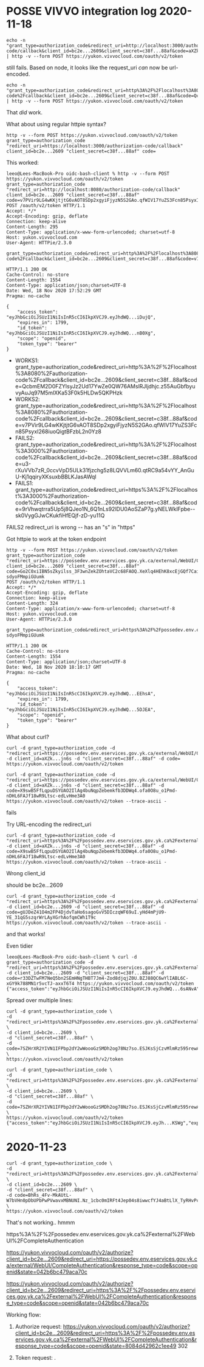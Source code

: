 # POSSE VIVVO integration log 2020-11-18

```
echo -n "grant_type=authorization_code&redirect_uri=http://localhost:3000/authorization-code/callback&client_id=bc2e...2609&client_secret=c38f...88af&code=aXZk...jn6s" | http -v --form POST https://yukon.vivvocloud.com/oauth/v2/token
```

still fails. Based on node, it looks like the request_uri *can* now be url-encoded.

```
echo -n "grant_type=authorization_code&redirect_uri=http%3A%2F%2Flocalhost%3A8080%2Fauthorization-code%2Fcallback&client_id=bc2e...2609&client_secret=c38f...88af&code=QcbmEM2D0FZYlsyJz2Ud17YwZe0QW76AMslRJljdhjc.z55AuGbfbyuvyAuJq97M5mlXKa53F0k5HLDw5QKPHzk" | http -v --form POST https://yukon.vivvocloud.com/oauth/v2/token
```

That *did* work.

What about using regular httpie syntax?

```
http -v --form POST https://yukon.vivvocloud.com/oauth/v2/token grant_type=authorization_code "redirect_uri=https://localhost:3000/authorization-code/callback" client_id=bc2e...2609 "client_secret=c38f...88af" code=
```

This worked:

```
leeo@Lees-MacBook-Pro oidc-bash-client % http -v --form POST https://yukon.vivvocloud.com/oauth/v2/token grant_type=authorization_code "redirect_uri=http://localhost:8080/authorization-code/callback" client_id=bc2e...2609 "client_secret=c38f...88af" code=v7PVir9LG4wKKjtjtG6vAOT8SDp2xgyiFjyzN5S2GAo.qfWIV17YuZS3Fcn85PsyxI268iuoQigtBFzbL2n0Yz8
POST /oauth/v2/token HTTP/1.1
Accept: */*
Accept-Encoding: gzip, deflate
Connection: keep-alive
Content-Length: 295
Content-Type: application/x-www-form-urlencoded; charset=utf-8
Host: yukon.vivvocloud.com
User-Agent: HTTPie/2.3.0

grant_type=authorization_code&redirect_uri=http%3A%2F%2Flocalhost%3A8080%2Fauthorization-code%2Fcallback&client_id=bc2e...2609&client_secret=c38f...88af&code=v7PVir9LG4wKKjtjtG6vAOT8SDp2xgyiFjyzN5S2GAo.qfWIV17YuZS3Fcn85PsyxI268iuoQigtBFzbL2n0Yz8

HTTP/1.1 200 OK
Cache-Control: no-store
Content-Length: 1554
Content-Type: application/json;charset=UTF-8
Date: Wed, 18 Nov 2020 17:52:29 GMT
Pragma: no-cache

{
    "access_token": "eyJhbGciOiJSUzI1NiIsInR5cCI6IkpXVCJ9.eyJhdWQ...iDujQ",
    "expires_in": 1799,
    "id_token": "eyJhbGciOiJSUzI1NiIsInR5cCI6IkpXVCJ9.eyJhdWQ...nB0Xg",
    "scope": "openid",
    "token_type": "bearer"
}
```


- WORKS1: grant_type=authorization_code&redirect_uri=http%3A%2F%2Flocalhost%3A8080%2Fauthorization-code%2Fcallback&client_id=bc2e...2609&client_secret=c38f...88af&code=QcbmEM2D0FZYlsyJz2Ud17YwZe0QW76AMslRJljdhjc.z55AuGbfbyuvyAuJq97M5mlXKa53F0k5HLDw5QKPHzk
- WORKS2: grant_type=authorization_code&redirect_uri=http%3A%2F%2Flocalhost%3A8080%2Fauthorization-code%2Fcallback&client_id=bc2e...2609&client_secret=c38f...88af&code=v7PVir9LG4wKKjtjtG6vAOT8SDp2xgyiFjyzN5S2GAo.qfWIV17YuZS3Fcn85PsyxI268iuoQigtBFzbL2n0Yz8
- FAILS2: grant_type=authorization_code&redirect_uri=http%3A%2F%2Flocalhost%3A3000%2Fauthorization-code%2Fcallback&client_id=bc2e...2609&client_secret=c38f...88af&code=u3-rXuVVb7zR_0ccvVpD5ULk31fjzchg5z8LQVVLm60.qtRC9a54vYY_AnGuU-Kj1qqiryXKsuxbBBLKJasAWqI
- FAILS1: grant_type=authorization_code&redirect_uri=https%3A%2F%2Flocalhost%3A3000%2Fauthorization-code%2Fcallback&client_id=bc2e...2609&client_secret=c38f...88af&code=9rVhwqtrra5Up5j8QJeo1N_6Q1nLs92lDU0AoSZaP7g.yNELWklFpbe--sk0VygGJwCKukfiHfEQjf-zD-yu11Q

FAILS2 redirect_uri is wrong -- has an "s" in "https"


Got httpie to work at the token endpoint

```
http -v --form POST https://yukon.vivvocloud.com/oauth/v2/token grant_type=authorization_code "redirect_uri=https://possedev.env.eservices.gov.yk.ca/external/WebUI/CompleteAuthentication" client_id=bc2e...2609 "client_secret=c38f...88af" code=Go2C0xiIBN5sZkyilss_3F3wnZekZOhtaVC2c68FAOQ.XeXlq4HEhK8xcEjGQf7CaiAiB_jw-sdyoFMmpiGUumk
POST /oauth/v2/token HTTP/1.1
Accept: */*
Accept-Encoding: gzip, deflate
Connection: keep-alive
Content-Length: 324
Content-Type: application/x-www-form-urlencoded; charset=utf-8
Host: yukon.vivvocloud.com
User-Agent: HTTPie/2.3.0

grant_type=authorization_code&redirect_uri=https%3A%2F%2Fpossedev.env.eservices.gov.yk.ca%2Fexternal%2FWebUI%2FCompleteAuthentication&client_id=bc2e...2609&client_secret=c38f...88af&code=Go2C0xiIBN5sZkyilss_3F3wnZekZOhtaVC2c68FAOQ.XeXlq4HEhK8xcEjGQf7CaiAiB_jw-sdyoFMmpiGUumk

HTTP/1.1 200 OK
Cache-Control: no-store
Content-Length: 1554
Content-Type: application/json;charset=UTF-8
Date: Wed, 18 Nov 2020 18:10:17 GMT
Pragma: no-cache

{
    "access_token": "eyJhbGciOiJSUzI1NiIsInR5cCI6IkpXVCJ9.eyJhdWQ...EEhsA",
    "expires_in": 1799,
    "id_token": "eyJhbGciOiJSUzI1NiIsInR5cCI6IkpXVCJ9.eyJhdWQ...5DJEA",
    "scope": "openid",
    "token_type": "bearer"
}
```

What about curl?

```
curl -d grant_type=authorization_code -d "redirect_uri=https://possedev.env.eservices.gov.yk.ca/external/WebUI/CompleteAuthentication" -d client_id=aXZk...jn6s -d "client_secret=c38f...88af" -d code= https://yukon.vivvocloud.com/oauth/v2/token
```

```
curl -d grant_type=authorization_code -d "redirect_uri=https://possedev.env.eservices.gov.yk.ca/external/WebUI/CompleteAuthentication" -d client_id=aXZk...jn6s -d "client_secret=c38f...88af" -d code=X9swB5FfLqpuDSYUAO2IlAg4buNqpZebemkfb3DDWq4.ofa0O8u_o1Pmd-nDHL6FAJf18wR9Ltsc-edLvHme3A0 https://yukon.vivvocloud.com/oauth/v2/token --trace-ascii -
```
fails

Try URL-encoding the redirect_uri

```
curl -d grant_type=authorization_code -d "redirect_uri=https%3A%2F%2Fpossedev.env.eservices.gov.yk.ca%2Fexternal%2FWebUI%2FCompleteAuthentication" -d client_id=aXZk...jn6s -d "client_secret=c38f...88af" -d code=X9swB5FfLqpuDSYUAO2IlAg4buNqpZebemkfb3DDWq4.ofa0O8u_o1Pmd-nDHL6FAJf18wR9Ltsc-edLvHme3A0 https://yukon.vivvocloud.com/oauth/v2/token --trace-ascii -
```

Wrong client_id

should be bc2e...2609

```
curl -d grant_type=authorization_code -d "redirect_uri=https%3A%2F%2Fpossedev.env.eservices.gov.yk.ca%2Fexternal%2FWebUI%2FCompleteAuthentication" -d client_id=bc2e...2609 -d "client_secret=c38f...88af" -d code=gUJDeZ41O4m2FP4DjdvTaHo6sagoGvV5DIczqWF69uI.yHd4mPjU9-YE_31qG5szqrWrLAyXGrhAofqmCWh1T9c https://yukon.vivvocloud.com/oauth/v2/token --trace-ascii -
```

and that works!

Even tidier

```
leeo@Lees-MacBook-Pro oidc-bash-client % curl -d grant_type=authorization_code -d "redirect_uri=https%3A%2F%2Fpossedev.env.eservices.gov.yk.ca%2Fexternal%2FWebUI%2FCompleteAuthentication" -d client_id=bc2e...2609 -d "client_secret=c38f...88af" -d code=r33DZTwFM7NeQ5bn2SEmHNgTHBT7Jm4-Zod8djqjZ0U.BZJ88QC6wYlIABL6C-xGY9k788MN1r5vcTJ-axxT6T4 https://yukon.vivvocloud.com/oauth/v2/token
{"access_token":"eyJhbGciOiJSUzI1NiIsInR5cCI6IkpXVCJ9.eyJhdWQ...6sANvA","scope":"openid","token_type":"bearer"}%
```

Spread over multiple lines:

```
curl -d grant_type=authorization_code \
-d "redirect_uri=https%3A%2F%2Fpossedev.env.eservices.gov.yk.ca%2Fexternal%2FWebUI%2FCompleteAuthentication"  \
-d client_id=bc2e...2609 \
-d "client_secret=c38f...88af" \
-d code=7SZHrXR2YIVN1IFPbp2dY2wWoooGzSMDh2og78Nz7so.ESJKsSjCzvMlmRz595rewA2hQVRpAfRZnG8H8qs4wX4 \
https://yukon.vivvocloud.com/oauth/v2/token
```


```
curl -d grant_type=authorization_code \
-d "redirect_uri=https%3A%2F%2Fpossedev.env.eservices.gov.yk.ca%2Fexternal%2FWebUI%2FCompleteAuthentication"  \
-d client_id=bc2e...2609 \
-d "client_secret=c38f...88af" \
-d code=7SZHrXR2YIVN1IFPbp2dY2wWoooGzSMDh2og78Nz7so.ESJKsSjCzvMlmRz595rewA2hQVRpAfRZnG8H8qs4wX4 \
https://yukon.vivvocloud.com/oauth/v2/token
{"access_token":"eyJhbGciOiJSUzI1NiIsInR5cCI6IkpXVCJ9.eyJh...KSWg","expires_in":1799,"id_token":"eyJhbGciOiJSUzI1NiIsInR5cCI6IkpXVCJ9.eyJhd...4hJA","scope":"openid","token_type":"bearer"}%
```

# 2020-11-23

```
curl -d grant_type=authorization_code \
-d "redirect_uri=https%3A%2F%2Fpossedev.env.eservices.gov.yk.ca%2Fexternal%2FWebUI%2FCompleteAuthentication"  \
-d client_id=bc2e...2609 \
-d "client_secret=c38f...88af" \
-d code=BhRs_4Fv-MkAUtL-W7bVHn0pDbUPbPwPVwavxMBNUNI.Nz_1cbc0mIRFt4Jep04s8iwwcfYJ4aBtLlX_TyRHvPc \
https://yukon.vivvocloud.com/oauth/v2/token
```

That's not working.. hmmm


https%3A%2F%2Fpossedev.env.eservices.gov.yk.ca%2Fexternal%2FWebUI%2FCompleteAuthentication

https://yukon.vivvocloud.com/oauth/v2/authorize?client_id=bc2e...2609&redirect_uri=https://possedev.env.eservices.gov.yk.ca/external/WebUI/CompleteAuthentication&response_type=code&scope=openid&state=042b6bc479aca70c
 
https://yukon.vivvocloud.com/oauth/v2/authorize?client_id=bc2e...2609&redirect_uri=https%3A%2F%2Fpossedev.env.eservices.gov.yk.ca%2Fexternal%2FWebUI%2FCompleteAuthentication&response_type=code&scope=openid&state=042b6bc479aca70c

Working flow:

1. Authorize request: https://yukon.vivvocloud.com/oauth/v2/authorize?client_id=bc2e...2609&redirect_uri=https%3A%2F%2Fpossedev.env.eservices.gov.yk.ca%2Fexternal%2FWebUI%2FCompleteAuthentication&response_type=code&scope=openid&state=8084d42962c1ee49
302

2. Token request:
.



